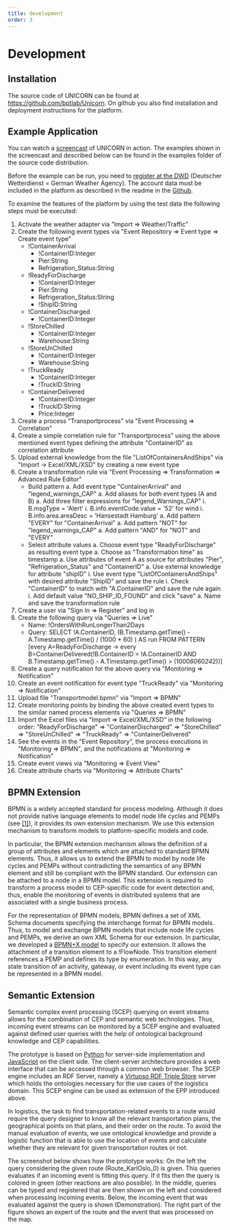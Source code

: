 ```yaml
---
title: development
order: 3
---
```

# Development

## Installation

The source code of UNICORN can be found at <https://github.com/bptlab/Unicorn>. On github you also find installation and deployment instructions for the platform. 
<!-- The user guide for the platform (in German) is available <a href="%ATTACHURLPATH%/Nutzerhandbuch.pdf">here</a>. -->


## Example Application

You can watch a <a href="http://www.youtube.com/watch?v=doAFKwIEp6w">screencast</a> of UNICORN in action. The examples shown in the screencast and described below can be found in the examples folder of the source code distribution.

Before the example can be run, you need to <a href="http://www.dwd.de/bvbw/appmanager/bvbw/dwdwwwDesktop?_nfpb=true&_pageLabel=dwdwww_spezielle_nutzer&_state=maximized&_windowLabel=T174800248261285831499722&T174800248261285831499722gsbDocumentPath=Navigation%252FOeffentlichkeit%252FHomepage%252FWetter__Ihre__Website%252Fftp-Zugriff__node.html%253F__nnn%253Dtrue">register at the DWD</a> (Deutscher Wetterdienst = German Weather Agency). The account data must be included in the platform as described in the readme in the <a href="https://github.com/BPT-NH/ComplexEventProcessingPlatform">Github</a>.

To examine the features of the platform by using the test data the following steps must be executed:
   1. Activate the weather adapter via "Import => Weather/Traffic"
   1. Create the following event types via "Event Repository => Event type => Create event type"
      * !ContainerArrival
         * !ContainerID:Integer
         * Pier:String
         * Refrigeration_Status:String
      * !ReadyForDischarge
         * !ContainerID:Integer
         * Pier:String
         * Refrigeration_Status:String
         * !ShipID:String
      * !ContainerDischarged
         * !ContainerID:Integer
      * !StoreChilled
         * !ContainerID:Integer
         * Warehouse:String
      * !StoreUnChilled
         * !ContainerID:Integer
         * Warehouse:String
      * !TruckReady
         * !ContainerID:Integer
         * !TruckID:String
      * !ContainerDelivered
         * !ContainerID:Integer
         * !TruckID:String
         * Price:Integer
   1. Create a process "Transportprocess" via "Event Processing => Correlation"
   1. Create a simple correlation rule for "Transportprocess" using the above mentioned event types defining the attribute "ContainerID" as correlation attribute
   1. Upload external knowledge from the file "ListOfContainersAndShips" via "Import -> Excel/XML/XSD" by creating a new event type
   1. Create a transformation rule via "Event Processing => Transformation => Advanced Rule Editor"
      * Build pattern
         a. Add event type "ContainerArrival" and "legend_warnings_CAP"
         a. Add aliases for both event types (A and B)
         a. Add three filter expressions for "legend_Warnings_CAP"
            i. B.msgType = 'Alert'
            i. B.info.eventCode.value = '52' for wind
            i. B.info.area.areaDesc = 'Hansestadt Hamburg'
         a. Add pattern "EVERY" for "ContainerArrival"
         a. Add pattern "NOT" for "legend_warnings_CAP"
         a. Add pattern "AND" for "NOT" and "EVERY"
      * Select attribute values
         a. Choose event type "ReadyForDischarge" as resulting event type
         a. Choose as "Transformation time" as timestamp
         a. Use attributes of event A as source for attributes "Pier", "Refrigeration_Status" and "ContainerID"
         a. Use external knowledge for attribute "shipID"
            i. Use event type "ListOfContainersAndShips" with desired attribute "ShipID" and save the rule
            i. Check "ContainerID" to match with "A.ContainerID" and save the rule again
            i. Add default value "NO_SHIP_ID_FOUND" and click "save"
         a. Name and save the transformation rule
   1. Create a user via "Sign In => Register" and log in
   1. Create the following query via "Queries => Live"
      * Name: !OrdersWithRunLongerThan2Days
      * Query: SELECT !A.ContainerID, (B.Timestamp.getTime() - A.Timestamp.getTime() / (1000 * 60) ) AS run FROM PATTERN [every A=ReadyForDischarge -> every B=ContainerDelivered(!B.ContainerID = !A.ContainerID AND B.Timestamp.getTime() - A.Timestamp.getTime() > (1000*60*60*24*2))]
   1. Create a query notification for the above query via "Monitoring => Notification"
   1. Create an event notification for event type "TruckReady" via "Monitoring => Notification"
   1. Upload file "Transportmodel.bpmn" via "Import => BPMN"
   1. Create monitoring points by binding the above created event types to the similar named process elements via "Queries => BPMN"
   1. Import the Excel files via "Import => Excel/XML/XSD" in the following order: "ReadyForDischarge" => "ContainerDischarged" => "StoreChilled" => "StoreUnChilled" => "TruckReady" => "ContainerDelivered"
   1. See the events in the "Event Repository", the process executions in "Monitoring => BPMN", and the notifications at "Monitoring => Notification"
   1. Create event views via "Monitoring => Event View"
   1. Create attribute charts via "Monitoring => Attribute Charts"

## BPMN Extension
BPMN is a widely accepted standard for process modeling. Although it does not provide native language elements to model node life cycles and PEMPs (see <a href="http://bpt.hpi.uni-potsdam.de/pub/Public/NicoHerzberg/Enriching_Raw_Events_to_Enable_Process_Intelligence.pdf">[1]</a>), it provides its own extension mechanism. We use this extension mechanism to transform models to platform-specific models and code.

In particular, the BPMN extension mechanism allows the definition of a group of attributes and elements which are attached to standard BPMN elements. Thus, it allows us to extend the BPMN to model by node life cycles and PEMPs without contradicting the semantics of any BPMN element and still be compliant with the BPMN standard. Our extension can be attached to a node in a BPMN model. This extension is required to transform a process model to CEP-specific code for event detection and, thus, enable the monitoring of events in distributed systems that are associated with a single business process. 

For the representation of BPMN models, BPMN defines a set of XML Schema documents specifying the interchange format for BPMN models. Thus, to model and exchange BPMN models that include node life cycles and PEMPs, we derive an own XML Schema for our extension. In particular, we developed a <a href="http://code.google.com/p/bpmnx/wiki/getting_started">BPMN+X model</a> to specify our extension. It allows the attachment of a transition element to a !FlowNode. This transition element references a PEMP and defines its type by enumeration. In this way, any state transition of an activity, gateway, or event including its event type can be represented in a BPMN model.

<!--All sources (schema and BPMN+X definition) and an example can be downloaded <a href="%ATTACHURLPATH%/BPMNExtensionForPEMPs.zip">here</a>.-->


## Semantic Extension
Semantic complex event processing (SCEP) querying on event streams allows for the combination of CEP and semantic web technologies. Thus, incoming event streams can be monitored by a SCEP engine and evaluated against defined user queries with the help of ontological background knowledge and CEP capabilities.

The prototype is based on <a href="http://www.python.org/">Python</a> for server-side implementation and <a href="http://de.wikipedia.org/wiki/JavaScript">JavaScript</a> on the client side. The client-server architecture provides a web interface that can be accessed through a common web browser. The SCEP engine includes an RDF Server, namely a <a href="http://virtuoso.openlinksw.com/dataspace/doc/dav/wiki/Main/VOSTriple">Virtuoso RDF Triple Store</a> server which holds the ontologies necessary for the use cases of the logistics domain. This SCEP engine can be used as extension of the EPP introduced above.

In logistics, the task to find transportation-related events to a route would require the query designer to know all the relevant transportation plans, the geographical points on that plans, and their order on the route. To avoid the manual evaluation of events, we use ontological knowledge and provide a logistic function that is able to use the location of events and calculate whether they are relevant for given transportation routes or not. 

The screenshot below shows how the prototype works:
On the left the query considering the given route (Route_KarlOslo_0) is given. This queries evaluates if an incoming event is fitting this query. If it fits then the query is colored in green (other reactions are also possible).
In the middle, queries can be typed and registered that are then shown on the left and considered when processing incoming events. Below, the incoming event that was evaluated against the query is shown (Demonstration).
The right part of the figure shows an expert of the route and the event that was processed on the map.

<!--<img src="%ATTACHURLPATH%/query_hit.png" alt="Prototype on an semantic CEP for logistics" title="Prototype on an semantic CEP for logistics" style="weight:600px;"/>-->

<!--All sources and instructions can be downloaded <a href="%ATTACHURLPATH%/SCEPExtensionForEPP.zip">here</a>.-->